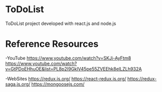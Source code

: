 # ToDoList
 ToDoList project developed with react.js and node.js

 # Reference Resources
 -YouTube
 https://www.youtube.com/watch?v=SKJi-AyFtm8
 https://www.youtube.com/watch?v=GtPDoEHhuOE&list=PL8p2I9GklV45pe55ZVEEhk8elLZLh932A
 
-WebSites
https://redux.js.org/
https://react-redux.js.org/
https://redux-saga.js.org/
https://mongoosejs.com/